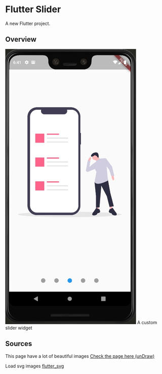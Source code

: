 # Flutter Slider

A new Flutter project.

## Overview

![alt text](/assets/preview.jpg)
A custom slider widget

## Sources 

This page have a lot of beautiful images 
[Check the page here (unDraw)]('https://undraw.co/')

Load svg images
[flutter_svg]('https://pub.dev/packages/flutter_svg')
